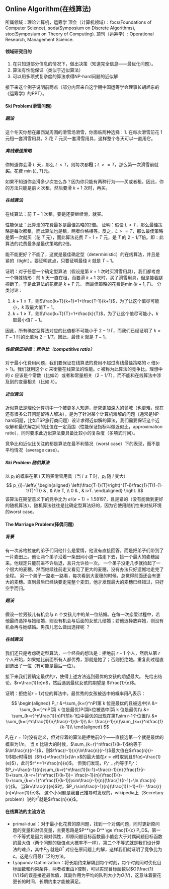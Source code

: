 ## Online Algorithm(在线算法)
所属领域：理论计算机，运筹学
顶会（计算机领域）：focs(Foundations of Computer Science),
soda(Symposium on Discrete Algorithms), stoc(Symposium on Theory of Computing).
顶刊（运筹学）: Operational Research, Management Science.

#### 领域研究目的
1. 在只知道部分信息的情况下，做出决策（知道完全信息——最优化问题）。
2. 算法有性能保证（类似于近似算法）
3. 可以用多项式复杂度的算法求得NP-hard问题的近似解

接下来这个例子说明前两点（部分内容来自这学期中国运筹学会理事长胡旭东的《运筹学》的PPT）。
#### Ski Problem(滑雪问题)
##### 题设
这个冬天你想在雁西湖周围的滑雪场滑雪，你面临两种选择：1. 在每次滑雪前花 $1$ 元租一套滑雪用具。2.花 $T$ 元买一套滑雪用具，这样整个冬天可以一直用它。

##### 离线最佳策略
你知道你会滑 $L$ 天，那么 $L<T$，则每次都**租**；$L>=T$，那么第一次滑雪前就**买**。花费 $\min\{L,T\}$元。

如果不知道你会滑多少次怎么办？因为你只能有两种行为——买或者租。因此，你的方法只能是前 $k$ 次租，然后要滑 $k+1$ 次时，再买。

##### 在线算法
在线算法：前 $T-1$ 次租，要是还要继续滑，就买。

性能保证：此算法的花费最多是最佳策略的2倍。
证明：假设 $L<T$，那么最佳策略是每次都租，而此算法也是租，两者价格相等。反之，$L>=T$，那么最佳策略是第一次就买（花 $T$ 元），而此算法花费 $T-1+T$ 元，是 $T$ 的 $2-1/T$倍。即：此算法的花费最多是最优策略的2倍。

能不能更好？不能了，这就是最佳确定型（deterministic）的在线算法，并且是紧的（tight）。要证明这点，只要证明最佳 $k$ 就是 $T-1$。

证明：对于任意一个确定型算法（假设是第 $k+1$ 次时买滑雪用具），我们都考虑一个特殊情形：前 $k$ 天一直在租，而要滑 $k+1$ 次时，买了滑雪用具，但是接着腿摔断了。于是此算法的花费是 $k+T$ 元。
而最佳策略的花费是$\min\{k+1, T\}$。
分类讨论：
1. $k+1\le T$，则$\frac{k+T}{k+1}=1+\frac{T-1}{k+1}$，为了让这个值尽可能小，$k$ 取最大值$T-1$。
2. $k+1\ge T$，则$\frac{k+T}{T}=1+\frac{k}{T}$，为了让这个值尽可能小，$k$ 取最小值$T-1$。

因此，所有确定型算法对应的比值都不可能小于 $2-1/T$，而我们已经证明了 $k=T-1$ 时的比值为 $2-1/T$。因此，最佳 $k$ 就是 $T-1$。

##### 性能保证指标：竞争比（competitive ratio）
对于最小化费用问题，我们要保证在线算法的费用不超过离线最佳策略的 $c$ 倍$(c>1)$。我们就用这个 $c$ 来衡量在线算法的性能。$c$ 被称为此算法的竞争比。理想中的 $c$ 应该是个常数（比如2）或者和常量相关（$2-1/T$），而不能和在线算法中涉及到的变量相关（比如 $k$）。
##### 近似算法
近似算法是理论计算机中一个被更多人知道，研究更加深入的领域（也更难，现在还有很多公开问题留待人解决），是为了针对某个计算机难解的问题（通常是NP-hard问题，比如TSP旅行商问题）设计求得近似解的算法，我们需要保证这个近似解和最优解之间的比值在一定范围（性能保证指标叫做近似比，approximation ratio），同时要求此近似算法要具备比较小的复杂度（多项式时间）。

竞争比和近似比关注的都是算法在最不利情况（worst case）下的表现，而不是平均情况（average case）。
##### Ski Problem 随机算法
以 $p_i$ 的概率在第 $i$ 天购买滑雪用具（当 $i\le T$ 时，$p_i$ 随 $i$ 变大）
$$ 
p_{i}=\left\{
\begin{aligned}
\left(\frac{T-1}{T}\right)^{T-i}\frac{1}{T(1-(1-1/T)^T)} & , & i\le T, \\
0 & , & i>T.
\end{aligned}
\right. 
$$
该算法在期望意义下的竞争比为 $e/(e-1)=1.58197$，且是紧的（没有能做到更好的随机算法）。随机算法往往是比确定型算法好的，因为它使用随机性来对抗环境的worst case。

#### The Marriage Problem(择偶问题)
##### 背景
有一次苏格拉底的弟子们问他什么是爱情，他没有直接回答，而是把弟子们带到了一片麦田上。他让两个弟子沿着一条田间小道一路走下去，捡一个最大的麦穗回来。他规定只能前进不许后退，且只允许捡一次。
 一个弟子没走几步就捡起了一个很大的麦穗。然而继续往前走又看见了更大的麦穗，没有办法只好遗憾地走完了全程。 另一个弟子一路走一路看，每次看到大麦穗的时候，总觉得前面还会有更大的麦穗。直到最后已经快要走完整个麦田，他才发现最大的麦穗已经错过，只好空手而归。
 ##### 题设
 假设一位男孩儿有机会与 n 个女孩儿中的某一位结婚。在每一次恋爱过程中，若他最终选择与她结婚，则没有机会与后面的女孩儿结婚；若他选择放弃她，则没有机会再与她结婚。男孩儿怎么做出选择呢 ？
 ##### 在线算法
 我们还只是考虑确定型算法，一个经典的想法是：拒绝前 $r-1$ 个人，然后从第 $r$ 个人开始，如果她比前面所有人都优秀，那就是她了；否则拒绝她。重复此过程直到选出了一位（有可能是最后一位）。

 接下来我们要确定最优的$r$，使得上述方法选到最优的女孩的期望最大。
 先给出结论，$r=\frac{1}{e}n$，然后选到最优女孩的期望是 $\frac{1}{e}$。

证明：拒绝前$r-1$对应的算法中，最优秀的女孩被选中的概率用$P_r$表示：
$$
\begin{aligned}
P_r &=\sum_{k=r}^nP(第 k 位是最优的且被选中)\\
&= \sum_{k=r}^nP(第 k 位是最优)P(第k位被选中|第 k 位是最优)\\
&= \sum_{k=r}^n\frac{1}{n}P(前k-1位中最优的出现在第1\sim r-1个位置)\\
&= \sum_{k=r}^n\frac{1}{n}\frac{r-1}{k-1}\\
&= \frac{r-1}{n}\sum_{k=r}^n\frac{1}{k-1}\\
\end{aligned}
$$

$P_r$在 $r=1$时没有定义，但对应着的算法是拒绝前0个——直接选第一个就是最优的概率为$1/n$。
当 $n$ 比较大的时候，$\sum_{k=r}^n\frac{1}{k-1}$约等于$\ln\frac{n}{r-1}$，则$\frac{r-1}{n}\ln\frac{n}{r-1}$最大值在$\frac{n}{r-1}$取$e$时得到（$f(x)=\frac{1}{x}\ln x$的最大值在$x=e$时取到且$f(e)=\frac{1}{e}$），此时$r^*=1+\frac{n}{e}$。
但我们发现，$P_{r^*-1}$约等于$P_{r^*}$：$P_r=\frac{r-1}{n}\sum_{k=r}^n\frac{1}{k-1}=\frac{r-1}{n}(\frac{1}{r-1}+\sum_{k=r+1}^n\frac{1}{k-1})= \frac{r-1}{n}(\frac{1}{r-1}+\sum_{k=r+1}^n\frac{1}{k-1})\sim\frac{r-1}{n}(\frac{1}{r-1}+\ln \frac{n}{r})$。
当$r=\frac{n}{e}$时，$P_r\sim\frac{r-1}{n}(\frac{1}{r-1}+1)= \frac{r}{n}=\frac{1}{e}$。
这个小问题是我自己推导时发现的，wikipedia上（Secretary problem）说的$r^*$就是$\frac{n}{e}$。

#### 在线算法的主流方法
- primal-dual：对于最小化花费的原问题，找到一个对偶问题，同时更新原问题的变量和对偶变量，主要思路是$P^*\ge  D^* \ge \frac{1}{c} P_D$。第一个不等式是因为弱对偶性，即原问题目标函数最小值会大于对偶问题目标函数的最大值（两个问题的极值点大概率不一样），第二个不等式就是我们设计算法的难点，其中$P_D$ 就是$D^*$ 对应在原问题上的解，这样我们就证明了竞争比为 $c$。这是应用最广泛的方法。
- Lyapunov Optimization：将长期约束解耦到每个时刻，每个时刻同时优化目标函数和约束条件，两者权重由$V$控制，可以实现目标函数以$O(\frac{1}{V})$的误差接近最优值，其副作用为平均的队列大小为$O(V)$，这意味着要花更长的时间，长期约束才能被满足。
